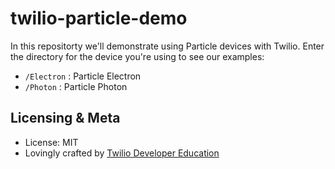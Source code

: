 # twilio-particle-demo

In this repositorty we'll demonstrate using Particle devices with Twilio.  Enter the directory for the device you're using to see our examples:

* `/Electron` : Particle Electron
* `/Photon` : Particle Photon

## Licensing & Meta

* License: MIT
* Lovingly crafted by [Twilio Developer Education](https://www.twilio.com/docs)

